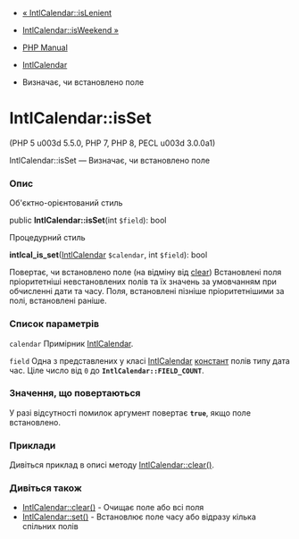 - [« IntlCalendar::isLenient](intlcalendar.islenient.md)
- [IntlCalendar::isWeekend »](intlcalendar.isweekend.md)

- [PHP Manual](index.md)
- [IntlCalendar](class.intlcalendar.md)
- Визначає, чи встановлено поле

# IntlCalendar::isSet

(PHP 5 u003d 5.5.0, PHP 7, PHP 8, PECL u003d 3.0.0a1)

IntlCalendar::isSet — Визначає, чи встановлено поле

### Опис

Об'єктно-орієнтований стиль

public **IntlCalendar::isSet**(int `$field`): bool

Процедурний стиль

**intlcal_is_set**([IntlCalendar](class.intlcalendar.md) `$calendar`,
int `$field`): bool

Повертає, чи встановлено поле (на відміну від
[clear](intlcalendar.clear.md)) Встановлені поля пріоритетніші
невстановлених полів та їх значень за умовчанням при обчисленні дати та
часу. Поля, встановлені пізніше пріоритетнішими за полі, встановлені
раніше.

### Список параметрів

`calendar`
Примірник [IntlCalendar](class.intlcalendar.md).

`field`
Одна з представлених у класі [IntlCalendar](class.intlcalendar.md)
[констант](class.intlcalendar.md#intlcalendar.constants) полів типу
дата час. Ціле число від `0` до **`IntlCalendar::FIELD_COUNT`**.

### Значення, що повертаються

У разі відсутності помилок аргумент повертає **`true`**, якщо поле
встановлено.

### Приклади

Дивіться приклад в описі методу
[IntlCalendar::clear()](intlcalendar.clear.md).

### Дивіться також

- [IntlCalendar::clear()](intlcalendar.clear.md) - Очищає поле або
всі поля
- [IntlCalendar::set()](intlcalendar.set.md) - Встановлює поле
часу або відразу кілька спільних полів
